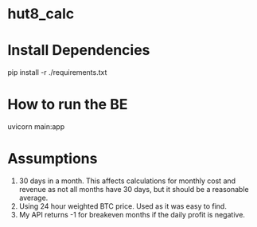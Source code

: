# hut8_calc

# Install Dependencies
pip install -r ./requirements.txt

# How to run the BE
uvicorn main:app 

# Assumptions
1. 30 days in a month. This affects calculations for monthly cost and revenue as not all months have 30 days, but it should be a reasonable average.
2. Using 24 hour weighted BTC price. Used as it was easy to find.
3. My API returns -1 for breakeven months if the daily profit is negative.